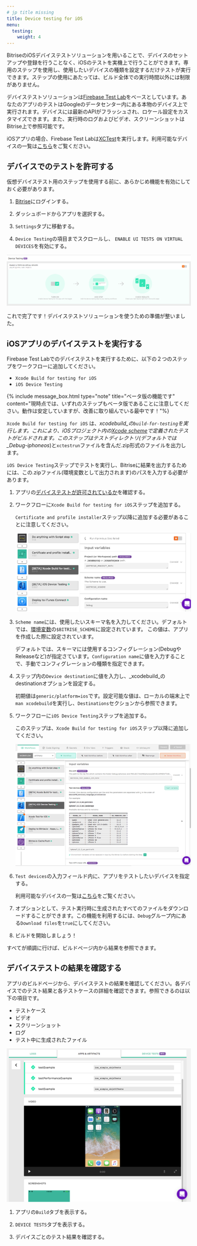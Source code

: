 ```yaml
---
# jp title missing
title: Device testing for iOS
menu:
  testing:
    weight: 4
---
```

BitriseのiOSデバイステストソリューションを用いることで、デバイスのセットアップや登録を行うことなく、iOSのテストを実機上で行うことができます。専用のステップを使用し、使用したいデバイスの種類を設定するだけテストが実行できます。ステップの使用にあたっては、ビルド全体での実行時間以外には制限がありません。

デバイステストソリューションは[Firebase Test Lab](https://firebase.google.com/docs/test-lab/)をベースとしています。あなたのアプリのテストはGoogleのデータセンター内にある本物のデバイス上で実行されます。デバイスには最新のAPIがフラッシュされ、ロケール設定をカスタマイズできます。また、実行時のログおよびビデオ、スクリーンショットはBitrise上で参照可能です。

iOSアプリの場合、Firebase Test Labは[XCTest](https://developer.apple.com/documentation/xctest)を実行します。利用可能なデバイスの一覧は[こちら](https://firebase.google.com/docs/test-lab/ios/available-testing-devices)をご覧ください。

## デバイスでのテストを許可する

仮想デバイステスト用のステップを使用する前に、あらかじめ機能を有効にしておく必要があります。

1. [Bitrise](https://app.bitrise.io/)にログインする。

2. ダッシュボードからアプリを選択する。

3. `Settings`タブに移動する。

4. `Device Testing`の項目までスクロールし、 `ENABLE UI TESTS ON VIRTUAL DEVICES`を有効にする。

![](/img/settings-device-testing.png)

これで完了です！デバイステストソリューションを使うための準備が整いました。

## iOSアプリのデバイステストを実行する

Firebase Test Labでのデバイステストを実行するために、以下の２つのステップをワークフローに追加してください。

* `Xcode Build for testing for iOS`
* `iOS Device Testing`

{% include message_box.html type="note" title="ベータ版の機能です" content="現時点では、いずれのステップもベータ版であることに注意してください。動作は安定していますが、改善に取り組んでいる最中です！"%}

`Xcode Build for testing for iOS` は、_xcodebuild_の`build-for-testing`を実行します。これにより、iOSプロジェクト内の[Xcode scheme](https://developer.apple.com/library/archive/featuredarticles/XcodeConcepts/Concept-Schemes.html)で定義されたテストがビルドされます。このステップはテストディレクトリ(デフォルトでは_Debug-iphoneos_)と`xctestrun`ファイルを含んだ.zip形式のファイルを出力します。

`iOS Device Testing`ステップでテストを実行し、Bitriseに結果を出力するためには、この.zipファイル(環境変数として出力されます)のパスを入力する必要があります。

1. アプリの[デバイステストが許可されているか](/testing/virtual-device-testing-for-ios/#enabling-device-testing)を確認する。

2. ワークフローに`Xcode Build for testing for iOS`ステップを追加する。

   `Certificate and profile installer`ステップ以降に追加する必要があることに注意してください。

   ![](/img/xcode-build-for-test.png)
   
3. `Scheme name`には、使用したいスキーマ名を入力してください。デフォルトでは、[環境変数](https://devcenter.bitrise.io/builds/env-vars-secret-env-vars/)の`$BITRISE_SCHEME`に設定されています。 この値は、アプリを作成した際に設定されています。

   デフォルトでは、スキーマには使用するコンフィグレーション(DebugやReleaseなど)が指定さています。`Configuration name`に値を入力することで、手動でコンフィグレーションの種類を指定できます。
   
4. ステップ内の`Device destination`に値を入力し、_xcodebuild_のdestinationオプションを設定する。

   初期値は`generic/platform=ios`です。設定可能な値は、ローカルの端末上で`man xcodebuild`を実行し、`Destinations`セクションから参照できます。
   
5. ワークフローに`iOS Device Testing`ステップを追加する。

   このステップは、`Xcode Build for testing for iOS`ステップ以降に追加してください。

   ![](/img/ios-device-testing.png)
   
6. `Test devices`の入力フィールド内に、アプリをテストしたいデバイスを指定する。

   利用可能なデバイスの一覧は[こちら](https://firebase.google.com/docs/test-lab/ios/available-testing-devices)をご覧ください。
   
7. オプションとして、テスト実行時に生成されたすべてのファイルをダウンロードすることができます。この機能を利用するには、`Debug`グループ内にある`Download files`を`true`にしてください。

8. ビルドを開始しましょう！

すべてが順調に行けば、ビルドページ内から結果を参照できます。

## デバイステストの結果を確認する

アプリのビルドページから、デバイステストの結果を確認してください。各デバイスでのテスト結果と各テストケースの詳細を確認できます。参照できるのは以下の項目です。

* テストケース
* ビデオ
* スクリーンショット
* ログ
* テスト中に生成されたファイル

![](/img/test-results.png)

1. アプリの`Build`タブを表示する。

2. `DEVICE TESTS`タブを表示する。

3. デバイスごとのテスト結果を確認する。
